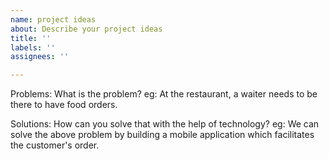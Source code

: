 ```yaml
---
name: project ideas
about: Describe your project ideas
title: ''
labels: ''
assignees: ''

---
```


Problems:
What is the problem? 
eg: At the restaurant, a waiter needs to be there to have food orders.

Solutions:
How can you solve that with the help of technology?
eg: We can solve the above problem by building a mobile application which facilitates the customer's order.
